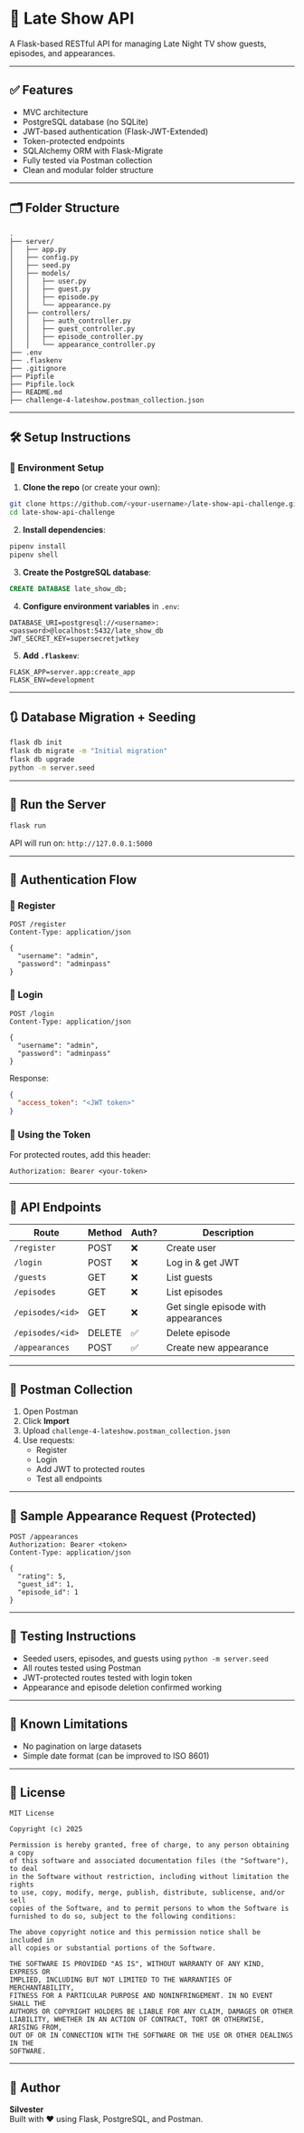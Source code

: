 # 🌙 Late Show API

A Flask-based RESTful API for managing Late Night TV show guests, episodes, and appearances.

---

## ✅ Features

- MVC architecture
- PostgreSQL database (no SQLite)
- JWT-based authentication (Flask-JWT-Extended)
- Token-protected endpoints
- SQLAlchemy ORM with Flask-Migrate
- Fully tested via Postman collection
- Clean and modular folder structure

---

## 🗂 Folder Structure

```
.
├── server/
│   ├── app.py
│   ├── config.py
│   ├── seed.py
│   ├── models/
│   │   ├── user.py
│   │   ├── guest.py
│   │   ├── episode.py
│   │   └── appearance.py
│   ├── controllers/
│   │   ├── auth_controller.py
│   │   ├── guest_controller.py
│   │   ├── episode_controller.py
│   │   └── appearance_controller.py
├── .env
├── .flaskenv
├── .gitignore
├── Pipfile
├── Pipfile.lock
├── README.md
├── challenge-4-lateshow.postman_collection.json
```

---

## 🛠️ Setup Instructions

### 🔧 Environment Setup

1. **Clone the repo** (or create your own):

```bash
git clone https://github.com/<your-username>/late-show-api-challenge.git
cd late-show-api-challenge
```

2. **Install dependencies**:

```bash
pipenv install
pipenv shell
```

3. **Create the PostgreSQL database**:

```sql
CREATE DATABASE late_show_db;
```

4. **Configure environment variables** in `.env`:

```env
DATABASE_URI=postgresql://<username>:<password>@localhost:5432/late_show_db
JWT_SECRET_KEY=supersecretjwtkey
```

5. **Add `.flaskenv`**:

```env
FLASK_APP=server.app:create_app
FLASK_ENV=development
```

---

## 🔃 Database Migration + Seeding

```bash
flask db init
flask db migrate -m "Initial migration"
flask db upgrade
python -m server.seed
```

---

## 🚀 Run the Server

```bash
flask run
```

API will run on: `http://127.0.0.1:5000`

---

## 🔐 Authentication Flow

### 🔹 Register

```http
POST /register
Content-Type: application/json

{
  "username": "admin",
  "password": "adminpass"
}
```

### 🔹 Login

```http
POST /login
Content-Type: application/json

{
  "username": "admin",
  "password": "adminpass"
}
```

Response:
```json
{
  "access_token": "<JWT token>"
}
```

### 🔐 Using the Token

For protected routes, add this header:

```http
Authorization: Bearer <your-token>
```

---

## 📮 API Endpoints

| Route | Method | Auth? | Description |
|-------|--------|-------|-------------|
| `/register` | POST | ❌ | Create user |
| `/login` | POST | ❌ | Log in & get JWT |
| `/guests` | GET | ❌ | List guests |
| `/episodes` | GET | ❌ | List episodes |
| `/episodes/<id>` | GET | ❌ | Get single episode with appearances |
| `/episodes/<id>` | DELETE | ✅ | Delete episode |
| `/appearances` | POST | ✅ | Create new appearance |

---

## 🧪 Postman Collection

1. Open Postman
2. Click **Import**
3. Upload `challenge-4-lateshow.postman_collection.json`
4. Use requests:
   - Register
   - Login
   - Add JWT to protected routes
   - Test all endpoints

---

## 🧼 Sample Appearance Request (Protected)

```http
POST /appearances
Authorization: Bearer <token>
Content-Type: application/json

{
  "rating": 5,
  "guest_id": 1,
  "episode_id": 1
}
```

---

## 🧪 Testing Instructions

- Seeded users, episodes, and guests using `python -m server.seed`
- All routes tested using Postman
- JWT-protected routes tested with login token
- Appearance and episode deletion confirmed working

---

## 🛑 Known Limitations

- No pagination on large datasets
- Simple date format (can be improved to ISO 8601)

---

## 📜 License

```
MIT License

Copyright (c) 2025

Permission is hereby granted, free of charge, to any person obtaining a copy
of this software and associated documentation files (the "Software"), to deal
in the Software without restriction, including without limitation the rights  
to use, copy, modify, merge, publish, distribute, sublicense, and/or sell      
copies of the Software, and to permit persons to whom the Software is          
furnished to do so, subject to the following conditions:                       

The above copyright notice and this permission notice shall be included in     
all copies or substantial portions of the Software.                            

THE SOFTWARE IS PROVIDED "AS IS", WITHOUT WARRANTY OF ANY KIND, EXPRESS OR     
IMPLIED, INCLUDING BUT NOT LIMITED TO THE WARRANTIES OF MERCHANTABILITY,       
FITNESS FOR A PARTICULAR PURPOSE AND NONINFRINGEMENT. IN NO EVENT SHALL THE    
AUTHORS OR COPYRIGHT HOLDERS BE LIABLE FOR ANY CLAIM, DAMAGES OR OTHER        
LIABILITY, WHETHER IN AN ACTION OF CONTRACT, TORT OR OTHERWISE, ARISING FROM, 
OUT OF OR IN CONNECTION WITH THE SOFTWARE OR THE USE OR OTHER DEALINGS IN THE 
SOFTWARE.
```

---

## 📎 Author

**Silvester**  
Built with ❤️ using Flask, PostgreSQL, and Postman.
